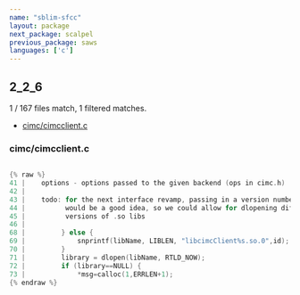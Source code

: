 ```yaml
---
name: "sblim-sfcc"
layout: package
next_package: scalpel
previous_package: saws
languages: ['c']
---
```

## 2_2_6
1 / 167 files match, 1 filtered matches.

 - [cimc/cimcclient.c](#cimccimcclientc)

### cimc/cimcclient.c

```c

{% raw %}
41 |    options - options passed to the given backend (ops in cimc.h)
42 | 
43 |    todo: for the next interface revamp, passing in a version number 
44 |          would be a good idea, so we could allow for dlopening different
45 |          versions of .so libs
46 | 
68 |         } else {
69 |             snprintf(libName, LIBLEN, "libcimcClient%s.so.0",id);
70 |         }
71 |         library = dlopen(libName, RTLD_NOW);
72 |         if (library==NULL) {
73 |             *msg=calloc(1,ERRLEN+1);
{% endraw %}

```